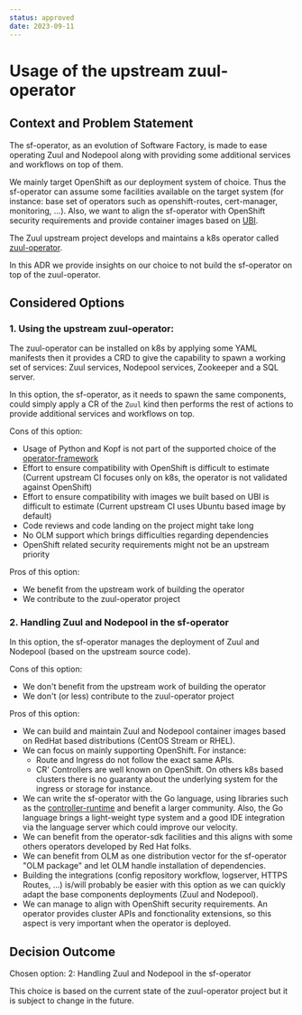 ```yaml
---
status: approved
date: 2023-09-11
---
```


# Usage of the upstream zuul-operator

## Context and Problem Statement

The sf-operator, as an evolution of Software Factory, is made to ease operating Zuul and Nodepool along with providing some additional services and workflows on top of them.

We mainly target OpenShift as our deployment system of choice. Thus the sf-operator can assume
some facilities available on the target system (for instance: base set of operators such as
openshift-routes, cert-manager, monitoring, ...). Also, we want to align the sf-operator
with OpenShift security requirements and provide container images based on [UBI](https://www.redhat.com/en/blog/introducing-red-hat-universal-base-image).

The Zuul upstream project develops and maintains a k8s operator called [zuul-operator](https://opendev.org/zuul/zuul-operator).

In this ADR we provide insights on our choice to not build the sf-operator on top of the zuul-operator.

## Considered Options

### 1. Using the upstream zuul-operator:

The zuul-operator can be installed on k8s by applying some YAML manifests then it provides a CRD
to give the capability to spawn a working set of services: Zuul services, Nodepool services,
Zookeeper and a SQL server.

In this option, the sf-operator, as it needs to spawn the same components, could simply apply a
CR of the `Zuul` kind then performs the rest of actions to provide additional services and workflows on top.

Cons of this option:

  * Usage of Python and Kopf is not part of the supported choice of the [operator-framework](https://sdk.operatorframework.io/)
  * Effort to ensure compatibility with OpenShift is difficult to estimate (Current upstream CI focuses only on k8s, the operator is not validated against OpenShift)
  * Effort to ensure compatibility with images we built based on UBI is difficult to estimate (Current upstream CI uses Ubuntu based image by default)
  * Code reviews and code landing on the project might take long
  * No OLM support which brings difficulties regarding dependencies
  * OpenShift related security requirements might not be an upstream priority

Pros of this option:

  * We benefit from the upstream work of building the operator
  * We contribute to the zuul-operator project

### 2. Handling Zuul and Nodepool in the sf-operator

In this option, the sf-operator manages the deployment of Zuul and Nodepool (based on the
upstream source code).

Cons of this option:

  * We don't benefit from the upstream work of building the operator
  * We don't (or less) contribute to the zuul-operator project

Pros of this option:

  * We can build and maintain Zuul and Nodepool container images based on RedHat based distributions
    (CentOS Stream or RHEL).
  * We can focus on mainly supporting OpenShift. For instance:
    * Route and Ingress do not follow the exact same APIs.
    * CR' Controllers are well known on OpenShift. On others k8s based clusters there is no
      guaranty about the underlying system for the ingress or storage for instance.
  * We can write the sf-operator with the Go language, using libraries such as the
    [controller-runtime](https://github.com/kubernetes-sigs/controller-runtime) and benefit a larger
    community. Also, the Go language brings a light-weight type system and a good IDE integration via the
    language server which could improve our velocity.
  * We can benefit from the operator-sdk facilities and this aligns with some others
    operators developed by Red Hat folks.
  * We can benefit from OLM as one distribution vector for the sf-operator "OLM package" and let
    OLM handle installation of dependencies.
  * Building the integrations (config repository workflow, logserver, HTTPS Routes, ...) is/will
    probably be easier with this option as we can quickly adapt the base components deployments (Zuul and Nodepool).
  * We can manage to align with OpenShift security requirements. An operator
    provides cluster APIs and fonctionality extensions, so this aspect is very important when
    the operator is deployed.


## Decision Outcome

Chosen option: 2: Handling Zuul and Nodepool in the sf-operator

This choice is based on the current state of the zuul-operator project but it is subject to
change in the future.